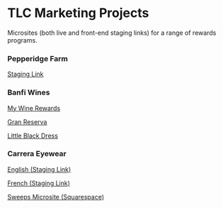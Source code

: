 # TLC Marketing Projects

Microsites (both live and front-end staging links) for a range of rewards programs.

### Pepperidge Farm

[Staging Link](https://www.pepperidgefarmreward.com/)


### Banfi Wines

[My Wine Rewards](https://mywinerewards.com/agegate)

[Gran Reserva](http://trcomarketingstaging.com/granreserva/gran_reserva/)

[Little Black Dress](https://mywinerewards.com/littleblackdress)


### Carrera Eyewear

[English (Staging Link)](http://trcomarketingstaging.com/carrera-english/english/)

[French (Staging Link)]()

[Sweeps Microsite (Squarespace)]()